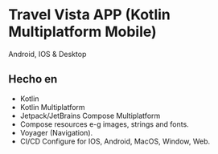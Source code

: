 #  Travel Vista APP (Kotlin Multiplatform Mobile)

Android, IOS & Desktop

## Hecho en

- Kotlin
- Kotlin Multiplatform
- Jetpack/JetBrains Compose Multiplatform
- Compose resources e-g images, strings and fonts.
- Voyager (Navigation).
- CI/CD Configure for IOS, Android, MacOS, Window, Web.
